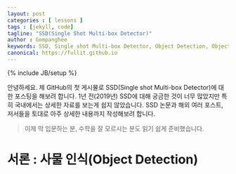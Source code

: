 ```yaml
---
layout: post
categories : [ lessons ]
tags : [jekyll, code]
tagline: "SSD(Single Shot Multi-box Detector)"
author : Gompanghee
keywords: SSD, Single shot Multi-box Detector, Object Detection, Object Recognition
canonical: https://fullit.github.io
---
```

{% include JB/setup %}

안녕하세요. 제 GitHub의 첫 게시물로 SSD(Single shot Multi-box Detector)에 대한 포스팅을 해보려 합니다.
1년 전(2019년) SSD에 대해 궁금한 것이 너무 많았지만 특히 국내에서는 상세한 자료를 보는게 쉽지 않았습니다.
SSD 논문과 해외 여러 포스트, 저서들을 토대로 아주 상세한 내용까지 작성해보려 합니다.
> 이제 막 입문하는 분, 수학을 잘 모르시는 분도 읽기 쉽게 준비했습니다.

# 서론 : 사물 인식(Object Detection)
